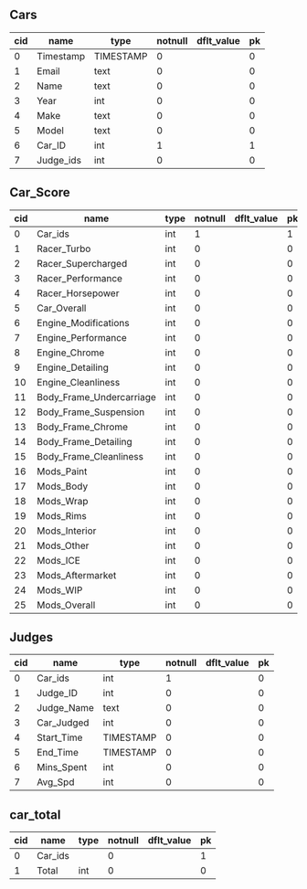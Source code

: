 ## Cars

|cid |name| type| notnull| dflt_value| pk
|--|--|--|--|--|--|
|0|Timestamp|TIMESTAMP|0||0|
|1|Email|text|0||0|
|2|Name|text|0||0|
|3|Year|int|0||0|
|4|Make|text|0||0|
|5|Model|text|0||0|
|6|Car_ID|int|1||1|
|7|Judge_ids|int|0||0|

## Car_Score

cid|name|type|notnull|dflt_value|pk
|--|--|--|--|--|--|
0|Car_ids|int|1||1
1|Racer_Turbo|int|0||0
2|Racer_Supercharged|int|0||0
3|Racer_Performance|int|0||0
4|Racer_Horsepower|int|0||0
5|Car_Overall|int|0||0
6|Engine_Modifications|int|0||0
7|Engine_Performance|int|0||0
8|Engine_Chrome|int|0||0
9|Engine_Detailing|int|0||0
10|Engine_Cleanliness|int|0||0
11|Body_Frame_Undercarriage|int|0||0
12|Body_Frame_Suspension|int|0||0
13|Body_Frame_Chrome|int|0||0
14|Body_Frame_Detailing|int|0||0
15|Body_Frame_Cleanliness|int|0||0
16|Mods_Paint|int|0||0
17|Mods_Body|int|0||0
18|Mods_Wrap|int|0||0
19|Mods_Rims|int|0||0
20|Mods_Interior|int|0||0
21|Mods_Other|int|0||0
22|Mods_ICE|int|0||0
23|Mods_Aftermarket|int|0||0
24|Mods_WIP|int|0||0
25|Mods_Overall|int|0||0

## Judges

cid|name|type|notnull|dflt_value|pk
|--|--|--|--|--|--|
0|Car_ids|int|1||0
1|Judge_ID|int|0||0
2|Judge_Name|text|0||0
3|Car_Judged|int|0||0
4|Start_Time|TIMESTAMP|0||0
5|End_Time|TIMESTAMP|0||0
6|Mins_Spent|int|0||0
7|Avg_Spd|int|0||0

## car_total

cid|name|type|notnull|dflt_value|pk
|--|--|--|--|--|--|
0|Car_ids||0||1
1|Total|int|0||0
